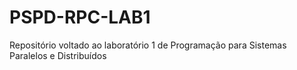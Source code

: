 # PSPD-RPC-LAB1
Repositório voltado ao laboratório 1 de Programação para Sistemas Paralelos e Distribuídos
